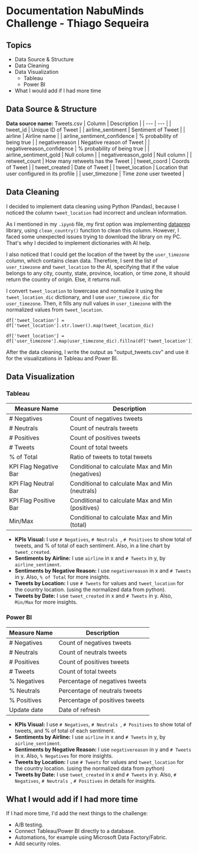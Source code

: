 # Documentation NabuMinds Challenge - Thiago Sequeira

## Topics
- Data Source & Structure
- Data Cleaning
- Data Visualization
  - Tableau
  - Power BI
- What I would add if I had more time

## Data Source & Structure
**Data source name:** Tweets.csv
| Column | Description |
| --- | --- |
| tweet_id | Unique ID of Tweet |
| airline_sentiment | Sentiment of Tweet |
| airline | Airline name |
| airline_sentiment_confidence | % probability of being true |
| negativereason | Negative reason of Tweet |
| negativereason_confidence | % probability of being true |
| airline_sentiment_gold | Null column |
| negativereason_gold | Null column |
| retweet_count | How many retweets has the Tweet |
| tweet_coord | Coords of Tweet |
| tweet_created | Date of Tweet |
| tweet_location | Location that user configured in its profile |
| user_timezone | Time zone user tweeted |

## Data Cleaning
I decided to implement data cleaning using Python (Pandas), because I noticed the column `tweet_location` had incorrect and unclean information.

As I mentioned in my `.ipynb` file, my first option was implementing [dataprep](https://docs.dataprep.ai/user_guide/clean/clean_country.html) library, using `clean_country()` function to clean this column. However, I faced some unexpected issues trying to download the library on my PC. That's why I decided to implement dictionaries with AI help.

I also noticed that I could get the location of the tweet by the `user_timezone` column, which contains clean data. Therefore, I sent the list of `user_timezone` and `tweet_location` to the AI, specifying that if the value belongs to any city, county, state, province, location, or time zone, it should return the country of origin. Else, it returns null.

I convert `tweet_location` to lowercase and normalize it using the `tweet_location_dic` dictionary, and I use `user_timezone_dic` for `user_timezone`. Then, it fills any null values in `user_timezone` with the normalized values from `tweet_location`.

```
df['tweet_location'] = df['tweet_location'].str.lower().map(tweet_location_dic)

df['tweet_location'] = df['user_timezone'].map(user_timezone_dic).fillna(df['tweet_location'])
```

After the data cleaning, I write the output as "output_tweets.csv" and use it for the visualizations in Tableau and Power BI.

## Data Visualization
### Tableau
| Measure Name | Description |
| --- | --- |
| # Negatives | Count of negatives tweets |
| # Neutrals | Count of neutrals tweets |
| # Positives | Count of positives tweets |
| # Tweets | Count of total tweets |
| % of Total | Ratio of tweets to total tweets |
| KPI Flag Negative Bar | Conditional to calculate Max and Min (negatives) |
| KPI Flag Neutral Bar | Conditional to calculate Max and Min (neutrals) |
| KPI Flag Positive Bar | Conditional to calculate Max and Min (positives) |
| Min/Max | Conditional to calculate Max and Min (total) |

- **KPIs Visual:** I use `# Negatives`, `# Neutrals `, `# Positives` to show total of tweets, and % of total of each sentiment. Also, in a line chart by `tweet_created`.
- **Sentiments by Airline:** I use `airline` in x and `# Tweets` in y, by `airline_sentiment`.
- **Sentiments by Negative Reason:** I use `negativereason` in x and `# Tweets` in y. Also, `% of Total` for more insights.
- **Tweets by Location:** I use `# Tweets` for values and `tweet_location` for the country location. (using the normalized data from python).
- **Tweets by Date:** I use `tweet_created` in x and `# Tweets` in y. Also, `Min/Max` for more insights.

### Power BI
| Measure Name | Description |
| --- | --- |
| # Negatives | Count of negatives tweets |
| # Neutrals | Count of neutrals tweets |
| # Positives | Count of positives tweets |
| # Tweets | Count of total tweets |
| % Negatives | Percentage of negatives tweets |
| % Neutrals | Percentage of neutrals tweets |
| % Positives | Percentage of positives tweets |
| Update date | Date of refresh |

- **KPIs Visual:** I use `# Negatives`, `# Neutrals `, `# Positives` to show total of tweets, and % of total of each sentiment.
- **Sentiments by Airline:** I use `airline` in x and `# Tweets` in y, by `airline_sentiment`.
- **Sentiments by Negative Reason:** I use `negativereason` in y and `# Tweets` in x. Also, `% Negatives` for more insights.
- **Tweets by Location:** I use `# Tweets` for values and `tweet_location` for the country location. (using the normalized data from python)
- **Tweets by Date:** I use `tweet_created` in x and `# Tweets` in y. Also, `# Negatives`, `# Neutrals `, `# Positives` in details for insights.

## What I would add if I had more time
If I had more time, I'd add the next things to the challenge:
- A/B testing.
- Connect Tableau/Power BI directly to a database.
- Automations, for example using Microsoft Data Factory/Fabric.
- Add security roles.
